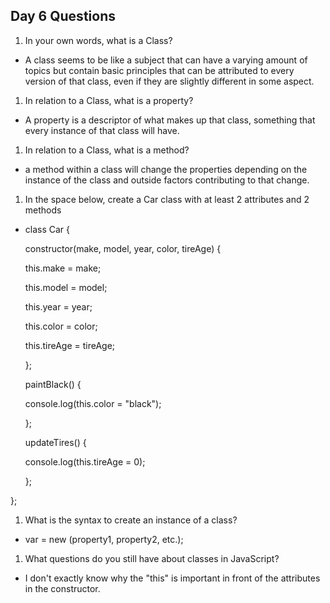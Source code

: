 ## Day 6 Questions

1. In your own words, what is a Class?
- A class seems to be like a subject that can have a varying amount of topics but contain basic principles that can be attributed to every version of that class, even if they are slightly different in some aspect.

1. In relation to a Class, what is a property?
- A property is a descriptor of what makes up that class, something that every instance of that class will have.

1. In relation to a Class, what is a method?
- a method within a class will change the properties depending on the instance of the class and outside factors contributing to that change.

1. In the space below, create a Car class with at least 2 attributes and 2 methods
- class Car {

  constructor(make, model, year, color, tireAge) {

    this.make = make;

    this.model = model;

    this.year = year;

    this.color = color;

    this.tireAge = tireAge;

  };

  paintBlack() {

    console.log(this.color = "black");

  };

  updateTires() {

    console.log(this.tireAge = 0);

  };

};

1. What is the syntax to create an instance of a class?
- var <instance> = new <Class> (property1, property2, etc.);

1. What questions do you still have about classes in JavaScript?
- I don't exactly know why the "this" is important in front of the attributes in the constructor.
